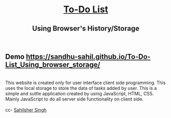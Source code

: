 <h1 style="text-align:center; text-decoration:underline" >To-Do List</h1>
<h2 style="text-align:center;">Using Browser's History/Storage</h2>
<br>

## <mark style="background-color: white; color: black;"><b>Demo</b></mark>  <https://sandhu-sahil.github.io/To-Do-List_Using_browser_storage/>

<br>
This website is created only for user interface client side programming. This uses the local storage to store the data of tasks added by user. This is a simple and suttle application created by using JavaScript, HTML, CSS. Mainly JavaScript to do all server side functionality on client side.
<br><br>
cc- <a href="https://github.com/Sandhu-Sahil">Sahilsher Singh</a>

